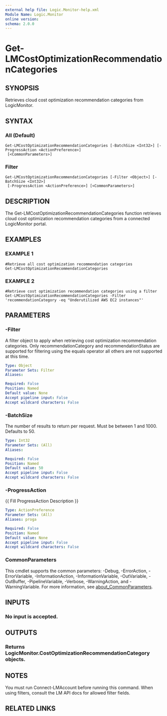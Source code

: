 ```yaml
---
external help file: Logic.Monitor-help.xml
Module Name: Logic.Monitor
online version:
schema: 2.0.0
---
```


# Get-LMCostOptimizationRecommendationCategories

## SYNOPSIS
Retrieves cloud cost optimization recommendation categories from LogicMonitor.

## SYNTAX

### All (Default)
```
Get-LMCostOptimizationRecommendationCategories [-BatchSize <Int32>] [-ProgressAction <ActionPreference>]
 [<CommonParameters>]
```

### Filter
```
Get-LMCostOptimizationRecommendationCategories [-Filter <Object>] [-BatchSize <Int32>]
 [-ProgressAction <ActionPreference>] [<CommonParameters>]
```

## DESCRIPTION
The Get-LMCostOptimizationRecommendationCategories function retrieves cloud cost optimization recommendation categories from a connected LogicMonitor portal.

## EXAMPLES

### EXAMPLE 1
```
#Retrieve all cost optimization recommendation categories
Get-LMCostOptimizationRecommendationCategories
```

### EXAMPLE 2
```
#Retrieve cost optimization recommendation categories using a filter
Get-LMCostOptimizationRecommendationCategories -Filter 'recommendationCategory -eq "Underutilized AWS EC2 instances"'
```

## PARAMETERS

### -Filter
A filter object to apply when retrieving cost optimization recommendation categories.
Only recommendationCategory and recommendationStatus are supported for filtering using the equals operator all others are not supported at this time.

```yaml
Type: Object
Parameter Sets: Filter
Aliases:

Required: False
Position: Named
Default value: None
Accept pipeline input: False
Accept wildcard characters: False
```

### -BatchSize
The number of results to return per request.
Must be between 1 and 1000.
Defaults to 50.

```yaml
Type: Int32
Parameter Sets: (All)
Aliases:

Required: False
Position: Named
Default value: 50
Accept pipeline input: False
Accept wildcard characters: False
```

### -ProgressAction
{{ Fill ProgressAction Description }}

```yaml
Type: ActionPreference
Parameter Sets: (All)
Aliases: proga

Required: False
Position: Named
Default value: None
Accept pipeline input: False
Accept wildcard characters: False
```

### CommonParameters
This cmdlet supports the common parameters: -Debug, -ErrorAction, -ErrorVariable, -InformationAction, -InformationVariable, -OutVariable, -OutBuffer, -PipelineVariable, -Verbose, -WarningAction, and -WarningVariable. For more information, see [about_CommonParameters](http://go.microsoft.com/fwlink/?LinkID=113216).

## INPUTS

### No input is accepted.
## OUTPUTS

### Returns LogicMonitor.CostOptimizationRecommendationCategory objects.
## NOTES
You must run Connect-LMAccount before running this command.
When using filters, consult the LM API docs for allowed filter fields.

## RELATED LINKS
